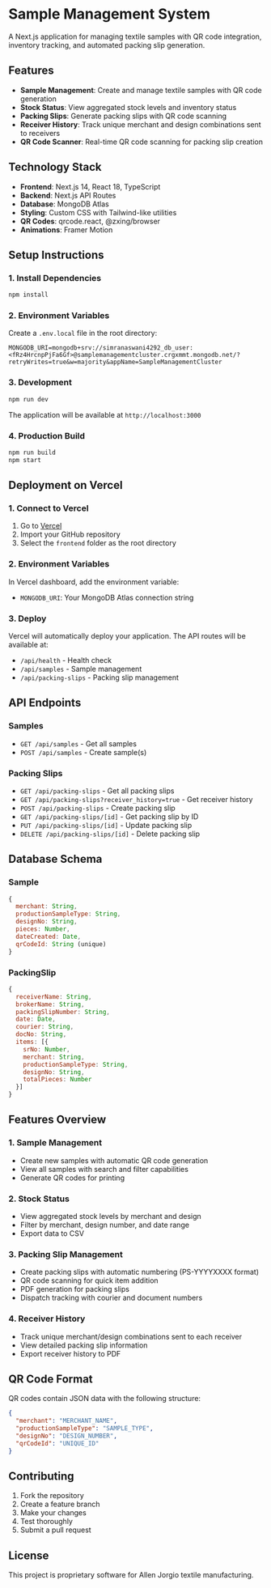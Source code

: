 # Sample Management System

A Next.js application for managing textile samples with QR code integration, inventory tracking, and automated packing slip generation.

## Features

- **Sample Management**: Create and manage textile samples with QR code generation
- **Stock Status**: View aggregated stock levels and inventory status
- **Packing Slips**: Generate packing slips with QR code scanning
- **Receiver History**: Track unique merchant and design combinations sent to receivers
- **QR Code Scanner**: Real-time QR code scanning for packing slip creation

## Technology Stack

- **Frontend**: Next.js 14, React 18, TypeScript
- **Backend**: Next.js API Routes
- **Database**: MongoDB Atlas
- **Styling**: Custom CSS with Tailwind-like utilities
- **QR Codes**: qrcode.react, @zxing/browser
- **Animations**: Framer Motion

## Setup Instructions

### 1. Install Dependencies

```bash
npm install
```

### 2. Environment Variables

Create a `.env.local` file in the root directory:

```env
MONGODB_URI=mongodb+srv://simranaswani4292_db_user:<fRz4HrcnpPjFa6Gf>@samplemanagementcluster.crgxmmt.mongodb.net/?retryWrites=true&w=majority&appName=SampleManagementCluster
```

### 3. Development

```bash
npm run dev
```

The application will be available at `http://localhost:3000`

### 4. Production Build

```bash
npm run build
npm start
```

## Deployment on Vercel

### 1. Connect to Vercel

1. Go to [Vercel](https://vercel.com)
2. Import your GitHub repository
3. Select the `frontend` folder as the root directory

### 2. Environment Variables

In Vercel dashboard, add the environment variable:

- `MONGODB_URI`: Your MongoDB Atlas connection string

### 3. Deploy

Vercel will automatically deploy your application. The API routes will be available at:

- `/api/health` - Health check
- `/api/samples` - Sample management
- `/api/packing-slips` - Packing slip management

## API Endpoints

### Samples
- `GET /api/samples` - Get all samples
- `POST /api/samples` - Create sample(s)

### Packing Slips
- `GET /api/packing-slips` - Get all packing slips
- `GET /api/packing-slips?receiver_history=true` - Get receiver history
- `POST /api/packing-slips` - Create packing slip
- `GET /api/packing-slips/[id]` - Get packing slip by ID
- `PUT /api/packing-slips/[id]` - Update packing slip
- `DELETE /api/packing-slips/[id]` - Delete packing slip

## Database Schema

### Sample
```javascript
{
  merchant: String,
  productionSampleType: String,
  designNo: String,
  pieces: Number,
  dateCreated: Date,
  qrCodeId: String (unique)
}
```

### PackingSlip
```javascript
{
  receiverName: String,
  brokerName: String,
  packingSlipNumber: String,
  date: Date,
  courier: String,
  docNo: String,
  items: [{
    srNo: Number,
    merchant: String,
    productionSampleType: String,
    designNo: String,
    totalPieces: Number
  }]
}
```

## Features Overview

### 1. Sample Management
- Create new samples with automatic QR code generation
- View all samples with search and filter capabilities
- Generate QR codes for printing

### 2. Stock Status
- View aggregated stock levels by merchant and design
- Filter by merchant, design number, and date range
- Export data to CSV

### 3. Packing Slip Management
- Create packing slips with automatic numbering (PS-YYYYXXXX format)
- QR code scanning for quick item addition
- PDF generation for packing slips
- Dispatch tracking with courier and document numbers

### 4. Receiver History
- Track unique merchant/design combinations sent to each receiver
- View detailed packing slip information
- Export receiver history to PDF

## QR Code Format

QR codes contain JSON data with the following structure:
```json
{
  "merchant": "MERCHANT_NAME",
  "productionSampleType": "SAMPLE_TYPE",
  "designNo": "DESIGN_NUMBER",
  "qrCodeId": "UNIQUE_ID"
}
```

## Contributing

1. Fork the repository
2. Create a feature branch
3. Make your changes
4. Test thoroughly
5. Submit a pull request

## License

This project is proprietary software for Allen Jorgio textile manufacturing.